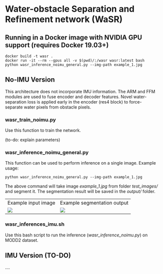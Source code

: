 # Water-obstacle Separation and Refinement network (WaSR)

## Running in a Docker image with NVIDIA GPU support (requires Docker 19.03+)
```
docker build -t wasr .
docker run -it --rm --gpus all -v $(pwd)/:/wasr wasr:latest bash
python wasr_inference_noimu_general.py --img-path example_1.jpg
```

## No-IMU Version 
This architecture does not incorporate IMU information. The ARM and FFM modules are used to fuse encoder and decoder features.
Novel water-separation loss is applied early in the encoder (res4 block) to force-separate water pixels from obstacle pixels.

### wasr_train_noimu.py
Use this function to train the network.

(to-do: explain parameters)

### wasr_inference_noimu_general.py
This function can be used to perform inference on a single image. Example usage:
```
python wasr_inference_noimu_general.py --img-path example_1.jpg
```
The above command will take image <i>example_1.jpg</i> from folder <i>test_images/</i> and segment it. The segmentation result will be saved in the <i>output/</i> folder.
<table>
<tr>
 <td>Example input image</td> <td>Example segmentation output</td>
</tr>
<tr>
 <td><img src="test_images/example_1.jpg"></td> <td><img src="output/output_mask_1.png"></td>
</tr>
</table>

### wasr_inferences_imu.sh
Use this bash script to run the inference (<i>wasr_inference_noimu.py</i>) on MODD2 dataset.

## IMU Version (TO-DO)
....
